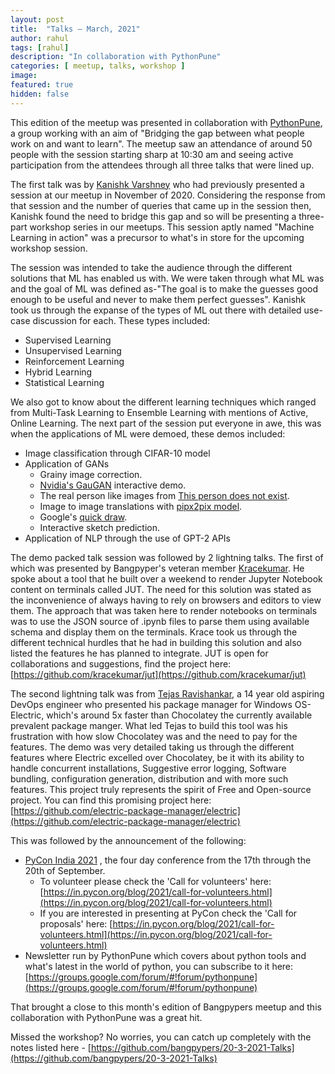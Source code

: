 ```yaml
---
layout: post
title:  "Talks – March, 2021"
author: rahul
tags: [rahul]
description: "In collaboration with PythonPune"
categories: [ meetup, talks, workshop ]
image:
featured: true
hidden: false
---
```



This edition of the meetup was presented in collaboration with [PythonPune](https://pythonpune.in/), a group working with an aim of "Bridging the gap between what people work on and want to learn". The meetup saw an attendance of around 50 people with the session starting sharp at 10:30 am and seeing active participation from the attendees through all three talks that were lined up.

  

The first talk was by [Kanishk Varshney](mailto:varskann1993@gmail.com) who had previously presented a session at our meetup in November of 2020. Considering the response from that session and the number of queries that came up in the session then, Kanishk found the need to bridge this gap and so will be presenting a three-part workshop series in our meetups. This session aptly named "Machine Learning in action" was a precursor to what's in store for the upcoming workshop session.

The session was intended to take the audience through the different solutions that ML has enabled us with. We were taken through what ML was and the goal of ML was defined as-"The goal is to make the guesses good enough to be useful and never to make them perfect guesses". Kanishk took us through the expanse of the types of ML out there with detailed use-case discussion for each. These types included:
- Supervised Learning
- Unsupervised Learning
- Reinforcement Learning
- Hybrid Learning
- Statistical Learning

We also got to know about the different learning techniques which ranged from Multi-Task Learning to Ensemble Learning with mentions of Active, Online Learning. The next part of the session put everyone in awe, this was when the applications of ML were demoed, these demos included:
- Image classification through CIFAR-10 model
- Application of GANs
	- Grainy image correction.
	- [Nvidia's GauGAN](http://nvidia-research-mingyuliu.com/gaugan/) interactive demo.
	- The real person like images from [This person does not exist](https://thispersondoesnotexist.com/).
	- Image to image translations with [pipx2pix model](https://phillipi.github.io/pix2pix/).
	- Google's [quick draw](https://quickdraw.withgoogle.com/).
	- Interactive sketch prediction.
- Application of NLP through the use of GPT-2 APIs

The demo packed talk session was followed by 2 lightning talks. The first of which was presented by Bangpyper's veteran member [Kracekumar](https://kracekumar.com/). He spoke about a tool that he built over a weekend to render Jupyter Notebook content on terminals called JUT. The need for this solution was stated as the inconvenience of always having to rely on browsers and editors to view them. The approach that was taken here to render notebooks on terminals was to use the JSON source of .ipynb files to parse them using available schema and display them on the terminals. Krace took us through the different technical hurdles that he had in building this solution and also listed the features he has planned to integrate. JUT is open for collaborations and suggestions, find the project here: [https://github.com/kracekumar/jut](https://github.com/kracekumar/jut)

  

The second lightning talk was from [Tejas Ravishankar](mailto:xtremedevx@gmail.com), a 14 year old aspiring DevOps engineer who presented his package manager for Windows OS- Electric, which's around 5x faster than Chocolatey the currently available prevalent package manger. What led Tejas to build this tool was his frustration with how slow Chocolatey was and the need to pay for the features. The demo was very detailed taking us through the different features where Electric excelled over Chocolatey, be it with its ability to handle concurrent installations, Suggestive error logging, Software bundling, configuration generation, distribution and with more such features. This project truly represents the spirit of Free and Open-source project. You can find this promising project here: [https://github.com/electric-package-manager/electric](https://github.com/electric-package-manager/electric)

  

This was followed by the announcement of the following:
- [PyCon India 2021](https://in.pycon.org/2021/) , the four day conference from the 17th through the 20th of September. 
	- To volunteer please check the 'Call for volunteers' here: [https://in.pycon.org/blog/2021/call-for-volunteers.html](https://in.pycon.org/blog/2021/call-for-volunteers.html)
	- If you are interested in presenting at PyCon check the 'Call for proposals' here: [https://in.pycon.org/blog/2021/call-for-volunteers.html](https://in.pycon.org/blog/2021/call-for-volunteers.html)
- Newsletter run by PythonPune which covers about python tools and what's latest in the world of python, you can subscribe to it here: [https://groups.google.com/forum/#!forum/pythonpune](https://groups.google.com/forum/#!forum/pythonpune)

  

That brought a close to this month's edition of Bangpypers meetup and this collaboration with PythonPune was a great hit.

  

Missed the workshop? No worries, you can catch up completely with the notes listed here - [https://github.com/bangpypers/20-3-2021-Talks](https://github.com/bangpypers/20-3-2021-Talks)